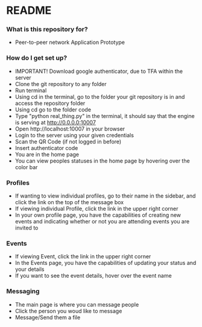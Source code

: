 # README #

### What is this repository for? ###

* Peer-to-peer network Application Prototype

### How do I get set up? ###

* IMPORTANT! Download google authenticator, due to TFA within the server
* Clone the git repository to any folder
* Run terminal
* Using cd in the terminal, go to the folder your git repository is in and access the repository folder
* Using cd go to the folder code
* Type "python real_thing.py" in the terminal, it should say that the engine is serving at http://0.0.0.0:10007
* Open http://localhost:10007 in your browser
* Login to the server using your given credentials
* Scan the QR Code (if not logged in before)
* Insert authenticator code
* You are in the home page
* You can view peoples statuses in the home page by hovering over the color bar

### Profiles ###

* If wanting to view individual profiles, go to their name in the sidebar, and click the link on the top of the message box
* If viewing individual Profile, click the link in the upper right corner
* In your own profile page, you have the capabilities of creating new events and indicating whether or not you are attending events you are invited to

### Events ###

* If viewing Event, click the link in the upper right corner
* In the Events page, you have the capabilities of updating your status and your details
* If you want to see the event details, hover over the event name

### Messaging ### 
* The main page is where you can message people
* Click the person you woud like to message
* Message/Send them a file
